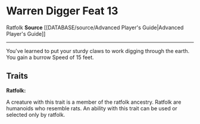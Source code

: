 ﻿---
actions: null
cost: null
element: null
feat: Warren Digger
frequency: null
heighten_level: null
id: '1309'
level: '13'
name: Warren Digger
prerequisite: null
rarity: Common
requirement: null
rus_type_level: null
school: null
source: '[[DATABASE/source/Advanced Player''s Guide|Advanced Player''s Guide]]'
subcategory: null
trait:
- '[[DATABASE/trait/Ratfolk|Ratfolk]]'
trigger: null
type: Feat

---
# Warren Digger <span class="item-type">Feat 13</span>

<span class="item-trait">Ratfolk</span>
**Source** [[DATABASE/source/Advanced Player's Guide|Advanced Player's Guide]]

---
You've learned to put your sturdy claws to work digging through the earth. You gain a burrow Speed of 15 feet.

## Traits

**Ratfolk:**

A creature with this trait is a member of the ratfolk ancestry. Ratfolk are humanoids who resemble rats. An ability with this trait can be used or selected only by ratfolk.